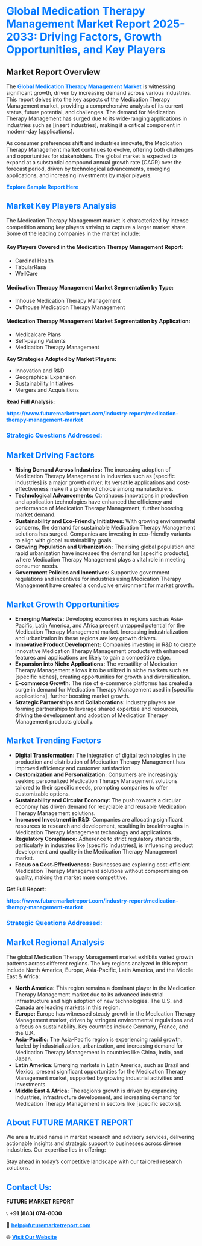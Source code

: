 <h1 style="color: #007BFF;">Global Medication Therapy Management Market Report 2025-2033: Driving Factors, Growth Opportunities, and Key Players</h1>

<section id="overview">
<h2>Market Report Overview</h2>
<p>The <a href="https://www.futuremarketreport.com/industry-report/medication-therapy-management-market" style="color: #007BFF; text-decoration: none;"><strong>Global Medication Therapy Management Market</strong></a> is witnessing significant growth, driven by increasing demand across various industries. This report delves into the key aspects of the Medication Therapy Management market, providing a comprehensive analysis of its current status, future potential, and challenges. The demand for Medication Therapy Management has surged due to its wide-ranging applications in industries such as [insert industries], making it a critical component in modern-day [applications].</p>
<p>As consumer preferences shift and industries innovate, the Medication Therapy Management market continues to evolve, offering both challenges and opportunities for stakeholders. The global market is expected to expand at a substantial compound annual growth rate (CAGR) over the forecast period, driven by technological advancements, emerging applications, and increasing investments by major players.</p>
</section>

<section id="overview">
<p><a href="https://www.futuremarketreport.com/request-sample/reportId=122398" style="color: #007BFF; text-decoration: none;"><strong>Explore Sample Report Here</strong></a></p>
</section>

<section id="key-players">
<h2 style="color: #007BFF;">Market Key Players Analysis</h2>
<p>The Medication Therapy Management market is characterized by intense competition among key players striving to capture a larger market share. Some of the leading companies in the market include:</p>
<h4>Key Players Covered in the Medication Therapy Management Report:</h4>
<ul><li>Cardinal Health</li><li>TabularRasa</li><li>WellCare</li></ul>
<h4>Medication Therapy Management Market Segmentation by Type:</h4>
<ul><li>Inhouse Medication Therapy Management</li><li>Outhouse Medication Therapy Management</li></ul>

<h4>Medication Therapy Management Market Segmentation by Application:</h4>
<ul><li>Medicalcare Plans</li><li>Self-paying Patients</li><li>Medication Therapy Management</li></ul>
<p><strong>Key Strategies Adopted by Market Players:</strong></p>
<ul>
<li>Innovation and R&D</li>
<li>Geographical Expansion</li>
<li>Sustainability Initiatives</li>
<li>Mergers and Acquisitions</li>
</ul>
</section>

<section>
<p><strong>Read Full Analysis: </strong></p><a href="https://www.futuremarketreport.com/industry-report/medication-therapy-management-market" style="color: #007BFF; text-decoration: none;"><strong>https://www.futuremarketreport.com/industry-report/medication-therapy-management-market</strong></a>
<h3 style="color: #007BFF;">Strategic Questions Addressed:</h3>
</section>

<section id="driving-factors">
<h2 style="color: #007BFF;">Market Driving Factors</h2>
<ul>
<li><strong>Rising Demand Across Industries:</strong> The increasing adoption of Medication Therapy Management in industries such as [specific industries] is a major growth driver. Its versatile applications and cost-effectiveness make it a preferred choice among manufacturers.</li>
<li><strong>Technological Advancements:</strong> Continuous innovations in production and application technologies have enhanced the efficiency and performance of Medication Therapy Management, further boosting market demand.</li>
<li><strong>Sustainability and Eco-Friendly Initiatives:</strong> With growing environmental concerns, the demand for sustainable Medication Therapy Management solutions has surged. Companies are investing in eco-friendly variants to align with global sustainability goals.</li>
<li><strong>Growing Population and Urbanization:</strong> The rising global population and rapid urbanization have increased the demand for [specific products], where Medication Therapy Management plays a vital role in meeting consumer needs.</li>
<li><strong>Government Policies and Incentives:</strong> Supportive government regulations and incentives for industries using Medication Therapy Management have created a conducive environment for market growth.</li>
</ul>
</section>

<section id="growth-opportunities">
<h2 style="color: #007BFF;">Market Growth Opportunities</h2>
<ul>
<li><strong>Emerging Markets:</strong> Developing economies in regions such as Asia-Pacific, Latin America, and Africa present untapped potential for the Medication Therapy Management market. Increasing industrialization and urbanization in these regions are key growth drivers.</li>
<li><strong>Innovative Product Development:</strong> Companies investing in R&D to create innovative Medication Therapy Management products with enhanced features and applications are likely to gain a competitive edge.</li>
<li><strong>Expansion into Niche Applications:</strong> The versatility of Medication Therapy Management allows it to be utilized in niche markets such as [specific niches], creating opportunities for growth and diversification.</li>
<li><strong>E-commerce Growth:</strong> The rise of e-commerce platforms has created a surge in demand for Medication Therapy Management used in [specific applications], further boosting market growth.</li>
<li><strong>Strategic Partnerships and Collaborations:</strong> Industry players are forming partnerships to leverage shared expertise and resources, driving the development and adoption of Medication Therapy Management products globally.</li>
</ul>
</section>

<section id="trending-factors">
<h2 style="color: #007BFF;">Market Trending Factors</h2>
<ul>
<li><strong>Digital Transformation:</strong> The integration of digital technologies in the production and distribution of Medication Therapy Management has improved efficiency and customer satisfaction.</li>
<li><strong>Customization and Personalization:</strong> Consumers are increasingly seeking personalized Medication Therapy Management solutions tailored to their specific needs, prompting companies to offer customizable options.</li>
<li><strong>Sustainability and Circular Economy:</strong> The push towards a circular economy has driven demand for recyclable and reusable Medication Therapy Management solutions.</li>
<li><strong>Increased Investment in R&D:</strong> Companies are allocating significant resources to research and development, resulting in breakthroughs in Medication Therapy Management technology and applications.</li>
<li><strong>Regulatory Compliance:</strong> Adherence to strict regulatory standards, particularly in industries like [specific industries], is influencing product development and quality in the Medication Therapy Management market.</li>
<li><strong>Focus on Cost-Effectiveness:</strong> Businesses are exploring cost-efficient Medication Therapy Management solutions without compromising on quality, making the market more competitive.</li>
</ul>
</section>

<section>
<p><strong>Get Full Report: </strong></p><a href="https://www.futuremarketreport.com/industry-report/medication-therapy-management-market" style="color: #007BFF; text-decoration: none;"><strong>https://www.futuremarketreport.com/industry-report/medication-therapy-management-market</strong></a>
<h3 style="color: #007BFF;">Strategic Questions Addressed:</h3>
</section>


<section id="regional-analysis">
<h2 style="color: #007BFF;">Market Regional Analysis</h2>
<p>The global Medication Therapy Management market exhibits varied growth patterns across different regions. The key regions analyzed in this report include North America, Europe, Asia-Pacific, Latin America, and the Middle East & Africa:</p>
<ul>
<li><strong>North America:</strong> This region remains a dominant player in the Medication Therapy Management market due to its advanced industrial infrastructure and high adoption of new technologies. The U.S. and Canada are leading markets in this region.</li>
<li><strong>Europe:</strong> Europe has witnessed steady growth in the Medication Therapy Management market, driven by stringent environmental regulations and a focus on sustainability. Key countries include Germany, France, and the U.K.</li>
<li><strong>Asia-Pacific:</strong> The Asia-Pacific region is experiencing rapid growth, fueled by industrialization, urbanization, and increasing demand for Medication Therapy Management in countries like China, India, and Japan.</li>
<li><strong>Latin America:</strong> Emerging markets in Latin America, such as Brazil and Mexico, present significant opportunities for the Medication Therapy Management market, supported by growing industrial activities and investments.</li>
<li><strong>Middle East & Africa:</strong> The region’s growth is driven by expanding industries, infrastructure development, and increasing demand for Medication Therapy Management in sectors like [specific sectors].</li>
</ul>
</section>

<footer>
<h2 style="color: #007BFF;">About FUTURE MARKET REPORT</h2>
<p>We are a trusted name in market research and advisory services, delivering actionable insights and strategic support to businesses across diverse industries. Our expertise lies in offering:</p>

<p>Stay ahead in today’s competitive landscape with our tailored research solutions.</p>

<h2 style="color: #007BFF;">Contact Us:</h2>
<p><strong>FUTURE MARKET REPORT</strong></p>
<p>📞 <strong>+91 (883) 074-8030</strong></p>
<p>📧 <strong><a href="mailto:help@futuremarketreport.com" style="color: #007BFF;">help@futuremarketreport.com</a></strong></p>
<p>🌐 <strong><a href="https://www.futuremarketreport.com/" style="color: #007BFF;">Visit Our Website</a></strong></p>
</footer>